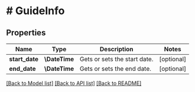 # # GuideInfo

## Properties

Name | Type | Description | Notes
------------ | ------------- | ------------- | -------------
**start_date** | **\DateTime** | Gets or sets the start date. | [optional]
**end_date** | **\DateTime** | Gets or sets the end date. | [optional]

[[Back to Model list]](../../README.md#models) [[Back to API list]](../../README.md#endpoints) [[Back to README]](../../README.md)
